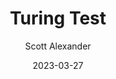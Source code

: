 ---
layout: podcast
title: "Turing Test"
author: Scott Alexander
description: https://astralcodexten.substack.com/p/turing-test
date: 2023-03-27
length: 9059807
duration: 2265
guid: turing-test
---